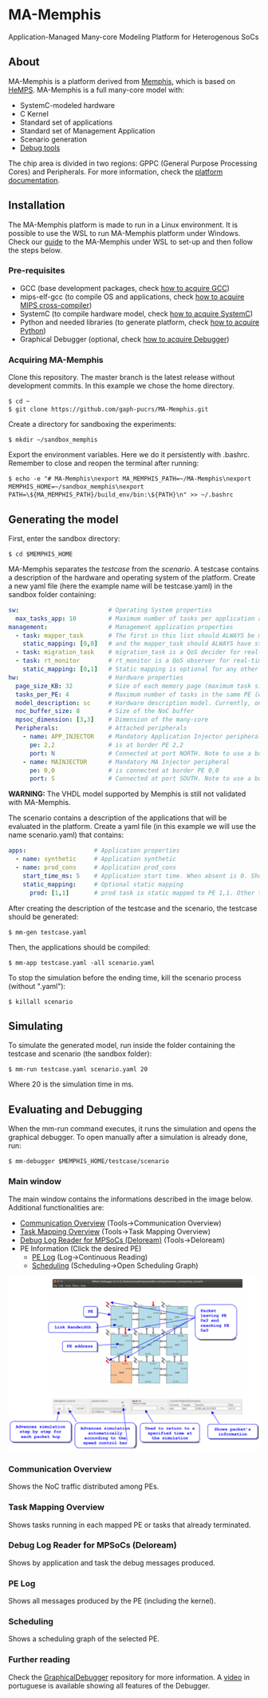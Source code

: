 # MA-Memphis

Application-Managed Many-core Modeling Platform for Heterogenous SoCs

## About

MA-Memphis is a platform derived from [Memphis](https://github.com/gaph-pucrs/Memphis), which is based on [HeMPS](https://github.com/gaph-pucrs/hemps). 
MA-Memphis is a full many-core model with:
* SystemC-modeled hardware
* C Kernel
* Standard set of applications
* Standard set of Management Application
* Scenario generation
* [Debug tools](https://github.com/gaph-pucrs/GraphicalDebugger)

The chip area is divided in two regions: GPPC (General Purpose Processing Cores) and Peripherals.
For more information, check the [platform documentation](/docs/Platform.md).

## Installation

The MA-Memphis platform is made to run in a Linux environment.
It is possible to use the WSL to run MA-Memphis platform under Windows.
Check our [guide](docs/WSL.md) to the MA-Memphis under WSL to set-up and then follow the steps below.

### Pre-requisites

* GCC (base development packages, check [how to acquire GCC](docs/gcc.md))
* mips-elf-gcc (to compile OS and applications, check [how to acquire MIPS cross-compiler](docs/mips.md))
* SystemC (to compile hardware model, check [how to acquire SystemC](docs/systemc.md))
* Python and needed libraries (to generate platform, check [how to acquire Python](docs/python.md))
* Graphical Debugger (optional, check [how to acquire Debugger](docs/Debugger.md))

### Acquiring MA-Memphis

Clone this repository.
The master branch is the latest release without development commits.
In this example we chose the home directory.

```console
$ cd ~
$ git clone https://github.com/gaph-pucrs/MA-Memphis.git
```

Create a directory for sandboxing the experiments:
```console
$ mkdir ~/sandbox_memphis
```

Export the environment variables. Here we do it persistently with .bashrc. Remember to close and reopen the terminal after running: 
```console
$ echo -e "# MA-Memphis\nexport MA_MEMPHIS_PATH=~/MA-Memphis\nexport MEMPHIS_HOME=~/sandbox_memphis\nexport PATH=\${MA_MEMPHIS_PATH}/build_env/bin:\${PATH}\n" >> ~/.bashrc
```

## Generating the model

First, enter the sandbox directory:
```console
$ cd $MEMPHIS_HOME
```

MA-Memphis separates the _testcase_ from the _scenario_.
A testcase contains a description of the hardware and operating system of the platform.
Create a new yaml file (here the example name will be testcase.yaml) in the sandbox folder containing:
```yaml
sw:                         # Operating System properties
  max_tasks_app: 10         # Maximum number of tasks per application allowed
management:                 # Management application properties
  - task: mapper_task       # The first in this list should ALWAYS be mapper_task
    static_mapping: [0,0]   # and the mapper_task should ALWAYS have static_mapping to any desired PE
  - task: migration_task    # migration_task is a QoS decider for real-time applications
  - task: rt_monitor        # rt_monitor is a QoS observer for real-time applications
    static_mapping: [0,1]   # Static mapping is optional for any other management task.
hw:                         # Hardware properties
  page_size_KB: 32          # Size of each memory page (maximum task size)
  tasks_per_PE: 4           # Maximum number of tasks in the same PE (will define memory size)
  model_description: sc     # Hardware description model. Currently, only sc is supported.
  noc_buffer_size: 8        # Size of the NoC buffer
  mpsoc_dimension: [3,3]    # Dimension of the many-core
  Peripherals:              # Attached peripherals
    - name: APP_INJECTOR    # Mandatory Application Injector peripheral
      pe: 2,2               # is at border PE 2,2
      port: N               # Connected at port NORTH. Note to use a border port.
    - name: MAINJECTOR      # Mandatory MA Injector peripheral
      pe: 0,0               # is connected at border PE 0,0
      port: S               # Connected at port SOUTH. Note to use a border port.

```

**WARNING:** The VHDL model supported by Memphis is still not validated with MA-Memphis.

The scenario contains a description of the applications that will be evaluated in the platform.
Create a yaml file (in this example we will use the name scenario.yaml) that contains:
```yaml
apps:                   # Application properties
  - name: synthetic     # Application synthetic
  - name: prod_cons     # Application prod_cons
    start_time_ms: 5    # Application start time. When absent is 0. Should be manually sorted.
    static_mapping:     # Optional static mapping
      prod: [1,1]       # prod task is static mapped to PE 1,1. Other tasks are dynamic mapped.
```

After creating the description of the testcase and the scenario, the testcase should be generated:
```console
$ mm-gen testcase.yaml
```

Then, the applications should be compiled:
```
$ mm-app testcase.yaml -all scenario.yaml
```

To stop the simulation before the ending time, kill the scenario process (without ".yaml"):
```console
$ killall scenario
```

## Simulating

To simulate the generated model, run inside the folder containing the testcase and scenario (the sandbox folder):

```console
$ mm-run testcase.yaml scenario.yaml 20
```

Where 20 is the simulation time in ms.

## Evaluating and Debugging

When the mm-run command executes, it runs the simulation and opens the graphical debugger.
To open manually after a simulation is already done, run:

```console
$ mm-debugger $MEMPHIS_HOME/testcase/scenario
```

### Main window

The main window contains the informations described in the image below.
Additional functionalities are:

* [Communication Overview](#communication-overview) (Tools->Communication Overview)
* [Task Mapping Overview](#task-mapping-overview) (Tools->Task Mapping Overview)
* [Debug Log Reader for MPSoCs (Deloream)](#debug-log-reader-for-mpsocs-deloream) (Tools->Deloream)
* PE Information (Click the desired PE)
  * [PE Log](#pe-log) (Log->Continuous Reading)
  * [Scheduling](#scheduling) (Scheduling->Open Scheduling Graph)

![MainWindow](docs/fig/MainWindow.png)

### Communication Overview

Shows the NoC traffic distributed among PEs.

### Task Mapping Overview

Shows tasks running in each mapped PE or tasks that already terminated.

### Debug Log Reader for MPSoCs (Deloream)

Shows by application and task the debug messages produced.

### PE Log

Shows all messages produced by the PE (including the kernel).

### Scheduling

Shows a scheduling graph of the selected PE.

### Further reading

Check the [GraphicalDebugger](https://github.com/gaph-pucrs/GraphicalDebugger) repository for more information.
A [video](https://youtu.be/nvgtvFcCc60) in portuguese is available showing all features of the Debugger.
